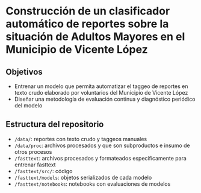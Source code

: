 # Construcción de un clasificador automático de reportes sobre la situación de Adultos Mayores en el Municipio de Vicente López

## Objetivos
- Entrenar un modelo que permita automatizar el taggeo de reportes en texto crudo elaborado por voluntarios del Municipio de Vicente López
- Diseñar una metodología de evaluación continua y diagnóstico periódico del modelo

## Estructura del repositorio

- `/data/`: reportes con texto crudo y taggeos manuales
- `/data/proc`: archivos procesados y que son subproductos e insumo de otros procesos
- `/fasttext`: archivos procesados y formateados específicamente para entrenar fasttext
- `/fasttext/src/`: código
- `/fasttext/models`: objetos serializados de cada modelo
- `/fasttext/notebooks`: notebooks con evaluaciones de modelos
